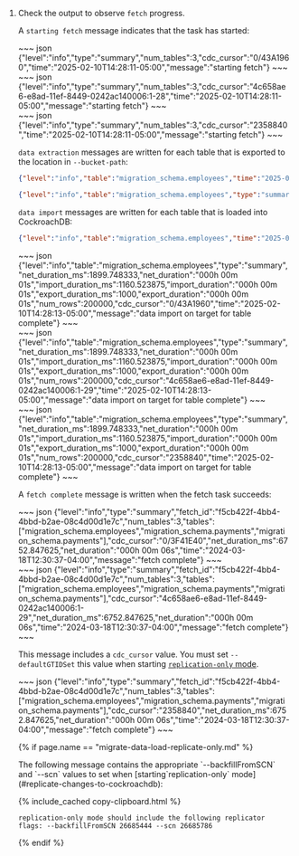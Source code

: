 1. Check the output to observe `fetch` progress. 

	A `starting fetch` message indicates that the task has started:

	<section class="filter-content" markdown="1" data-scope="postgres">
	~~~ json
	{"level":"info","type":"summary","num_tables":3,"cdc_cursor":"0/43A1960","time":"2025-02-10T14:28:11-05:00","message":"starting fetch"}
	~~~
	</section>

	<section class="filter-content" markdown="1" data-scope="mysql">
	~~~ json
	{"level":"info","type":"summary","num_tables":3,"cdc_cursor":"4c658ae6-e8ad-11ef-8449-0242ac140006:1-28","time":"2025-02-10T14:28:11-05:00","message":"starting fetch"}
	~~~	
	</section>

	<section class="filter-content" markdown="1" data-scope="oracle">
	~~~ json
	{"level":"info","type":"summary","num_tables":3,"cdc_cursor":"2358840","time":"2025-02-10T14:28:11-05:00","message":"starting fetch"}
	~~~
	</section>

	`data extraction` messages are written for each table that is exported to the location in `--bucket-path`:

	~~~ json
	{"level":"info","table":"migration_schema.employees","time":"2025-02-10T14:28:11-05:00","message":"data extraction phase starting"}
	~~~

	~~~ json
	{"level":"info","table":"migration_schema.employees","type":"summary","num_rows":200000,"export_duration_ms":1000,"export_duration":"000h 00m 01s","time":"2025-02-10T14:28:12-05:00","message":"data extraction from source complete"}
	~~~

	`data import` messages are written for each table that is loaded into CockroachDB:

	~~~ json
	{"level":"info","table":"migration_schema.employees","time":"2025-02-10T14:28:12-05:00","message":"starting data import on target"}
	~~~

	<section class="filter-content" markdown="1" data-scope="postgres">
	~~~ json
	{"level":"info","table":"migration_schema.employees","type":"summary","net_duration_ms":1899.748333,"net_duration":"000h 00m 01s","import_duration_ms":1160.523875,"import_duration":"000h 00m 01s","export_duration_ms":1000,"export_duration":"000h 00m 01s","num_rows":200000,"cdc_cursor":"0/43A1960","time":"2025-02-10T14:28:13-05:00","message":"data import on target for table complete"}
	~~~
	</section>

	<section class="filter-content" markdown="1" data-scope="mysql">
	~~~ json
	{"level":"info","table":"migration_schema.employees","type":"summary","net_duration_ms":1899.748333,"net_duration":"000h 00m 01s","import_duration_ms":1160.523875,"import_duration":"000h 00m 01s","export_duration_ms":1000,"export_duration":"000h 00m 01s","num_rows":200000,"cdc_cursor":"4c658ae6-e8ad-11ef-8449-0242ac140006:1-29","time":"2025-02-10T14:28:13-05:00","message":"data import on target for table complete"}
	~~~
	</section>

	<section class="filter-content" markdown="1" data-scope="oracle">
	~~~ json
	{"level":"info","table":"migration_schema.employees","type":"summary","net_duration_ms":1899.748333,"net_duration":"000h 00m 01s","import_duration_ms":1160.523875,"import_duration":"000h 00m 01s","export_duration_ms":1000,"export_duration":"000h 00m 01s","num_rows":200000,"cdc_cursor":"2358840","time":"2025-02-10T14:28:13-05:00","message":"data import on target for table complete"}
	~~~
	</section>

	A `fetch complete` message is written when the fetch task succeeds:

	<section class="filter-content" markdown="1" data-scope="postgres">
	~~~ json
	{"level":"info","type":"summary","fetch_id":"f5cb422f-4bb4-4bbd-b2ae-08c4d00d1e7c","num_tables":3,"tables":["migration_schema.employees","migration_schema.payments","migration_schema.payments"],"cdc_cursor":"0/3F41E40","net_duration_ms":6752.847625,"net_duration":"000h 00m 06s","time":"2024-03-18T12:30:37-04:00","message":"fetch complete"}
	~~~
	</section>

	<section class="filter-content" markdown="1" data-scope="mysql">
	~~~ json
	{"level":"info","type":"summary","fetch_id":"f5cb422f-4bb4-4bbd-b2ae-08c4d00d1e7c","num_tables":3,"tables":["migration_schema.employees","migration_schema.payments","migration_schema.payments"],"cdc_cursor":"4c658ae6-e8ad-11ef-8449-0242ac140006:1-29","net_duration_ms":6752.847625,"net_duration":"000h 00m 06s","time":"2024-03-18T12:30:37-04:00","message":"fetch complete"}
	~~~

	This message includes a `cdc_cursor` value. You must set `--defaultGTIDSet` this value when starting [`replication-only` mode](#replicate-changes-to-cockroachdb).
	</section>

	<section class="filter-content" markdown="1" data-scope="oracle">
	~~~ json
	{"level":"info","type":"summary","fetch_id":"f5cb422f-4bb4-4bbd-b2ae-08c4d00d1e7c","num_tables":3,"tables":["migration_schema.employees","migration_schema.payments","migration_schema.payments"],"cdc_cursor":"2358840","net_duration_ms":6752.847625,"net_duration":"000h 00m 06s","time":"2024-03-18T12:30:37-04:00","message":"fetch complete"}
	~~~
	</section>

	{% if page.name == "migrate-data-load-replicate-only.md" %}
	<section class="filter-content" markdown="1" data-scope="oracle">
	The following message contains the appropriate `--backfillFromSCN` and `--scn` values to set when [starting`replication-only` mode](#replicate-changes-to-cockroachdb):

	{% include_cached copy-clipboard.html %}
	~~~ 
	replication-only mode should include the following replicator flags: --backfillFromSCN 26685444 --scn 26685786
	~~~
	</section>
	{% endif %}